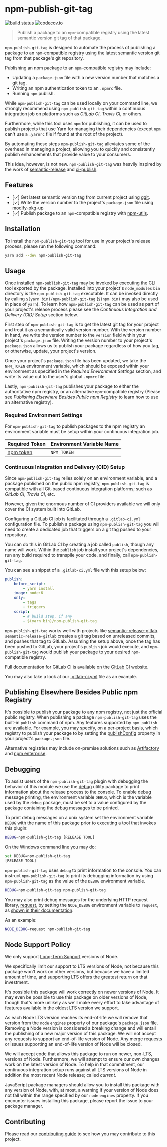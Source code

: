 # npm-publish-git-tag

[![build status](https://gitlab.com/hyper-expanse/npm-publish-git-tag/badges/master/build.svg)](https://gitlab.com/hyper-expanse/npm-publish-git-tag/commits/master)
[![codecov.io](https://codecov.io/gitlab/hyper-expanse/npm-publish-git-tag/coverage.svg?branch=master)](https://codecov.io/gitlab/hyper-expanse/npm-publish-git-tag?branch=master)

> Publish a package to an `npm`-compatible registry using the latest semantic version git tag of that package.

`npm-publish-git-tag` is designed to automate the process of publishing a package to an `npm`-compatible registry using the latest semantic version git tag from that package's git repository.

Publishing an npm package to an `npm`-compatible registry may include:
* Updating a `package.json` file with a new version number that matches a git tag.
* Writing an npm authentication token to an `.npmrc` file.
* Running `npm` publish.

While `npm-publish-git-tag` can be used locally on your command line, we strongly recommend using `npm-publish-git-tag` within a continuous integration job on platforms such as _GitLab CI_, _Travis CI_, or others.

Furthermore, while this tool uses `npm` for publishing, it can be used to publish projects that use Yarn for managing their dependencies (except `npm` can't use a `.yarnrc` file if found at the root of the project).

By automating these steps `npm-publish-git-tag` alleviates some of the overhead in managing a project, allowing you to quickly and consistently publish enhancements that provide value to your consumers.

This idea, however, is not new. `npm-publish-git-tag` was heavily inspired by the work of [semantic-release](https://www.npmjs.com/package/semantic-release) and [ci-publish](https://www.npmjs.com/package/ci-publish).

## Features

* [&#x2713;] Get latest semantic version tag from current project using [ggit](https://www.npmjs.com/package/ggit).
* [&#x2713;] Write the version number to the project's `package.json` file using [modify-pkg-up](https://www.npmjs.com/package/modify-pkg-up)
* [&#x2713;] Publish package to an `npm`-compatible registry with [npm-utils](https://www.npmjs.com/package/npm-utils).

## Installation

To install the `npm-publish-git-tag` tool for use in your project's release process, please run the following command:

```bash
yarn add --dev npm-publish-git-tag
```

## Usage

Once installed `npm-publish-git-tag` may be invoked by executing the CLI tool exported by the package. Installed into your project's `node_modules` `bin` directory is the `npm-publish-git-tag` executable. It can be invoked directly by calling `$(yarn bin)/npm-publish-git-tag` (`$(npm bin)` may also be used in place of `yarn`). To learn how `npm-publish-git-tag` can be used as part of your project's release process please see the _Continuous Integration and Delivery (CID) Setup_ section below.

First step of `npm-publish-git-tag` is to get the latest git tag for your project and treat it as a semantically valid version number. With the version number in hand, we write the version number to the `version` field within your project's `package.json` file. Writing the version number to your project's `package.json` allows us to publish your package regardless of how you tag, or otherwise, update, your project's version.

Once your project's `package.json` file has been updated, we take the `NPM_TOKEN` environment variable, which should be exposed within your environment as specified in the _Required Environment Settings_ section, and write its value out to the user's global `.npmrc` file.

Lastly, `npm-publish-git-tag` publishes your package to either the authoritative npm registry, or an alternative `npm`-compatible registry (Please see _Publishing Elsewhere Besides Public npm Registry_ to learn how to use an alternative registry).

### Required Environment Settings

For `npm-publish-git-tag` to publish packages to the npm registry an environment variable must be setup within your continuous integration job.

| **Required Token** | **Environment Variable Name** |
| ------------------ | ----------------------------- |
| [npm token](http://blog.npmjs.org/post/118393368555/deploying-with-npm-private-modules) | `NPM_TOKEN` |

### Continuous Integration and Delivery (CID) Setup

Since `npm-publish-git-tag` relies solely on an environment variable, and a package published on the public npm registry, `npm-publish-git-tag` is compatible with all Git-based continuous integration platforms; such as _GitLab CI_, _Travis CI_, etc.

However, given the enormous number of CI providers available we will only cover the CI system built into GitLab.

Configuring a GitLab CI job is facilitated through a `.gitlab-ci.yml` configuration file. To publish a package using `npm-publish-git-tag` you will need to create a dedicated job that triggers on a git tag pushed to your repository.

You can do this in GitLab CI by creating a job called `publish`, though any name will work. Within the `publish` job install your project's dependencies, run any build required to transpile your code, and finally, call `npm-publish-git-tag`.

You can see a snippet of a `.gitlab-ci.yml` file with this setup below:

```yaml
publish:
	before_script:
		- yarn install
	image: node:6
	only:
		- tags
		- triggers
	script:
		- # build step, if any
		- $(yarn bin)/npm-publish-git-tag
```

`npm-publish-git-tag` works well with projects like [semantic-release-gitlab](https://www.npmjs.com/package/semantic-release-gitlab). `semantic-release-gitlab` creates a git tag based on unreleased commits, and pushes that tag to GitLab. Assuming the setup above, once the tag has been pushed to GitLab, your project's `publish` job would execute, and `npm-publish-git-tag` would publish your package to your desired `npm`-compatible registry.

Full documentation for GitLab CI is available on the [GitLab CI](http://docs.gitlab.com/ce/ci/yaml/README.html) website.

You may also take a look at our [.gitlab-ci.yml](https://gitlab.com/hyper-expanse/npm-publish-git-tag/blob/master/.gitlab-ci.yml) file as an example.

## Publishing Elsewhere Besides Public npm Registry

It's possible to publish your package to any npm registry, not just the official public registry. When publishing a package `npm-publish-git-tag` uses the built-in `publish` command of npm. Any features supported by `npm publish` are available. For example, you may specify, on a per-project basis, which registry to publish your package to by setting the [publishConfig](https://docs.npmjs.com/misc/registry#i-dont-want-my-package-published-in-the-official-registry-its-private) property in your project's `package.json` file.

Alternative registries may include on-premise solutions such as [Artifactory](https://www.jfrog.com/artifactory/) and [npm enterprise](https://www.npmjs.com/enterprise).

## Debugging

To assist users of the `npm-publish-git-tag` plugin with debugging the behavior of this module we use the [debug](https://www.npmjs.com/package/debug) utility package to print information about the release process to the console. To enable debug message printing, the environment variable `DEBUG`, which is the variable used by the `debug` package, must be set to a value configured by the package containing the debug messages to be printed.

To print debug messages on a unix system set the environment variable `DEBUG` with the name of this package prior to executing a tool that invokes this plugin:

```bash
DEBUG=npm-publish-git-tag [RELEASE TOOL]
```

On the Windows command line you may do:

```bash
set DEBUG=npm-publish-git-tag
[RELEASE TOOL]
```

`npm-publish-git-tag` uses `debug` to print information to the console. You can instruct `npm-publish-git-tag` to print its debugging information by using `npm-publish-git-tag` as the value of the `DEBUG` environment variable.

```bash
DEBUG=npm-publish-git-tag npm-publish-git-tag
```

You may also print debug messages for the underlying HTTP request library, [request](https://www.npmjs.com/package/request), by setting the `NODE_DEBUG` environment variable to `request`, as [shown in their documentation](https://www.npmjs.com/package/request#debugging).

As an example:

```bash
NODE_DEBUG=request npm-publish-git-tag
```

## Node Support Policy

We only support [Long-Term Support](https://github.com/nodejs/LTS) versions of Node.

We specifically limit our support to LTS versions of Node, not because this package won't work on other versions, but because we have a limited amount of time, and supporting LTS offers the greatest return on that investment.

It's possible this package will work correctly on newer versions of Node. It may even be possible to use this package on older versions of Node, though that's more unlikely as we'll make every effort to take advantage of features available in the oldest LTS version we support.

As each Node LTS version reaches its end-of-life we will remove that version from the `node` `engines` property of our package's `package.json` file. Removing a Node version is considered a breaking change and will entail the publishing of a new major version of this package. We will not accept any requests to support an end-of-life version of Node. Any merge requests or issues supporting an end-of-life version of Node will be closed.

We will accept code that allows this package to run on newer, non-LTS, versions of Node. Furthermore, we will attempt to ensure our own changes work on the latest version of Node. To help in that commitment, our continuous integration setup runs against all LTS versions of Node in addition the most recent Node release; called _current_.

JavaScript package managers should allow you to install this package with any version of Node, with, at most, a warning if your version of Node does not fall within the range specified by our `node` `engines` property. If you encounter issues installing this package, please report the issue to your package manager.

## Contributing

Please read our [contributing guide](https://gitlab.com/hyper-expanse/npm-publish-git-tag/blob/master/CONTRIBUTING.md) to see how you may contribute to this project.
